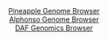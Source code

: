 <div id="Pineapple_Genome_Browser" align="center">
  <a href="https://igv.org/app/?sessionURL=blob:zZJda9swFIb_i6BlA8e27MSuDWXks2nSLluDl5FSjGzLtogsOZISNwn571PCxm5WaC42BrqQDvp4z6PnALZYSMIZCIFjwo4JITCALHkzR1VN8WdUYQnCHFGJDSBwjgVmKQbhAeRIKhQ9PeiTpVK1DC2LqLpVIVZwU7omqtCeM9RIM.WV1eeUooQLpLiQVk.gLbdIsW01OEF1beq3XbNjZUghC9G65Exyq8asiBt9X_yrFBeY8QrH1YYqcg4Q6zw6Y2bm6FN3Me.mKZZyinf32W13et_95g6j5Z3XX0az8SLyFtdzUjCkNgLfkonsr0ftK6e3X2d24c.UkDMxXY3gqXR_5Q6uh681EVjeQh_euMFNOzjBISzDr_9T33qQC3ufTzISKTZO1H5Ap4_Dx8GwW8ymTU6Gb_R9NADl6Ua7ANJS.CG0Ddf2jI7jtU5TeGPYdqDpCE5A.PxiACVQutLbnw9A7WptDJB4vTnLYwAuMixA2Aps24dB4HTaftsOAng0DmAj6N9DO4qeAt92uo7jxTmhSuucxZLV0kSMmds0N4v9hSxFVDdknLUH0ZUzGlev1O9MmkXfWyarrPgjTUcT0I.fP1C3.p5M_8S79wQxVXKpbOT7zPkyGUKF.KBM.r27cZmW852oVl_fxHMZmpyLCim9X1f08qdvWyQIYkoXtkSShFCidgtNkTcghI6rtQUpp1x7CESRfLAN24Ad..NvPd3jy_EH">Pineapple Genome Browser</a>
</div>
<div id="Alphonso_Genome_Browser" align="center">
  <a href="https://igv.org/app/?sessionURL=blob:zZLdatswGIbvRZCygWNLduI_KMPN0t.0I8nStCnFKLbsiNqSI8l2k5B7nxo2dtJBc7AxMMb.kKX3ffzsQEOEpJyBENgm6psIAQPIFW.nuKwKcodLIkGY4UISAwiSEUFYQkC4AxmWCs8mI_3lSqlKhpZFVdUtMcu5KR0Tl3jLGW6lmfDSGvCiwEsusOJCWmcCN9yiedNtyRJXlanPdsy.lWKFLVxUK84ktyrC8rjV.8W_RnFOGC9JXNaFoocAsc6jM6Zmhr9E82mUJETKG7K5Sk.jm6vo3hnOFhfuYDH7djmfufOTKc0ZVrUgp4Mi2j6Q8UVqR.iqtxmml4_eCMqoxuOO8_Vk.FpRQeQp8pDvBH4PuRoMZSl5_Z8664se2fslQdOxGDKR3nfsc8_Xt2i0tW_r9SJqB.273T2wN0DBk1q7AJKV8EIEDQe6Rt92u2.PyDcgDDQhwSkIn54NoAROXvTypx1Qm0obAyRZ1wd5DMBFSgQIuwGEHgoCu9_zejAI0N7YgVoUfw_v.WwSeNCObNuNM1oorXMaS1ZJEzNmNklm5tsjeS788g1hbwzrlYj6k1t_.DAaLNfpdVnKP9A0gD788BN11Y9k.ifufSSIqZbHCvdaZx37jAROsw7WBUXX34U78BN3Mr58vH0XkK_rHgcn46LESq_XE_3607gGC4qZ0oOGSrqkBVWbuebIWxAi29HigoQXXJsIRL78BA1ooD78_FtQZ_.8_wE-">Alphonso Genome Browser</a>
</div>


<div id="DAF_Genomics_Browser" align="center">
  <a href="https://igv.org/app/?sessionURL=blob:tZFra9swFIb_i6D95KvsxLEhDC_rJWvadQlutpYSju3j2NSyHElukoX89wmvY7BRxqADSUicy_vqPAfyjEJWvCERoZY7sFyXGESWfLsA1tZ4AwwliQqoJRpEYIECmwxJdCAFSAXJfKYrS6VaGdl2DoW5xoazKpOW9CxoTck7VaJONakFDL7xBrbSyjjTyQpsqNuSN5LbkGUopenYLTbr1Rb08TO26lviinW1qnrVlTahjeVWAdpt1eS4.4uR_6CsV_UuXi7ivv4K99N8HF9N4zvvLLm_GE7uk0.Xy2S4PF1U6wZUJ3A8.7LMFu.Z8_kmTUfhZj75eELPu5zffb1sr0.8D6dnu7YSKMdu4I68cORTnxwNUvOs0xBIVgo3cn0joCOD.r75cvUGQz0FwSsSPTwaRAnInnT6w4GofatREYmbrqdmEC5yFCQyQ8cJ3DCkAz_wnTB0j8aBdKJ.Y5bnyTwMHBpTOrRSYFq_qOp.gFroz.Bbgfyts97_CipP01t20WIwmMz3m6d0tquvn2cO3k6dVzAZ5NVvFVwwUDr04_kCBWqtxrBRv6h4x8fjdw--">DAF Genomics Browser</a>
</div>
